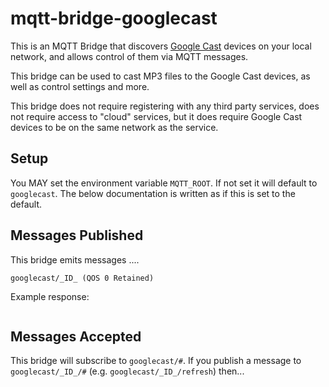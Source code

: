 # mqtt-bridge-googlecast

This is an MQTT Bridge that discovers [Google Cast][gcast] devices on your
local network, and allows control of them via MQTT messages.

[gcast]: https://www.google.com/intl/en_us/chromecast/built-in/

This bridge can be used to cast MP3 files to the Google Cast devices, as well
as control settings and more.

This bridge does not require registering with any third party services, does
not require access to "cloud" services, but it does require Google Cast devices
to be on the same network as the service.

## Setup

You MAY set the environment variable `MQTT_ROOT`. If not set it will default to
`googlecast`. The below documentation is written as if this is set to the default.

## Messages Published

This bridge emits messages ....

```
googlecast/_ID_ (QOS 0 Retained)
```

Example response:

```json
```

## Messages Accepted

This bridge will subscribe to `googlecast/#`.  If you publish a message to `googlecast/_ID_/#`
(e.g.  `googlecast/_ID_/refresh`) then...
